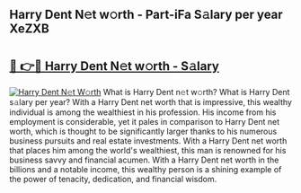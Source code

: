 ## Harry Dent N𝚎t w𝚘rth - Part-iFa S𝚊lary per year XeZXB

# <h2><a href="http://gc0bwz.nevu.top/?p=Harry+Dent">🔗 👉🔴 Harry Dent N𝚎t w𝚘rth - S𝚊lary</a></h2>

[![Harry Dent N𝚎t W𝚘rth](https://i.imgur.com/Oavwk0R.jpeg)](http://gc0bwz.nevu.top/?p=Harry+Dent)
What is Harry Dent n𝚎t w𝚘rth? What is Harry Dent s𝚊lary per year?
With a Harry Dent net worth that is impressive, this wealthy individual is among the wealthiest in his profession. His income from his employment is considerable, yet it pales in comparison to Harry Dent net worth, which is thought to be significantly larger thanks to his numerous business pursuits and real estate investments. With a Harry Dent net worth that places him among the world's wealthiest, this man is renowned for his business savvy and financial acumen. With a Harry Dent net worth in the billions and a notable income, this wealthy person is a shining example of the power of tenacity, dedication, and financial wisdom.
